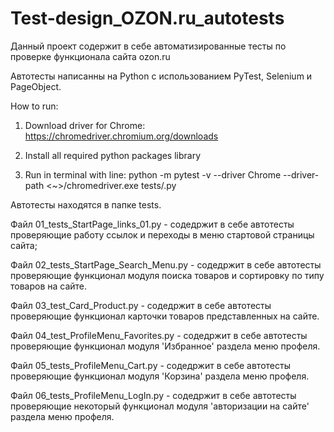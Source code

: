 # Test-design_OZON.ru_autotests
Данный проект содержит в себе автоматизированные тесты по проверке функционала сайта ozon.ru

Автотесты написанны на Python с использованием PyTest, Selenium и PageObject.

How to run:

1) Download driver for Chrome:
https://chromedriver.chromium.org/downloads

2) Install all required python packages library

3) Run in terminal with line:
python -m pytest -v --driver Chrome --driver-path <~>/chromedriver.exe tests/<enter the name of the file with autotests>.py

Автотесты находятся в папке tests.
  
  Файл 01_tests_StartPage_links_01.py - содедржит в себе автотесты проверяющие работу ссылок и переходы в меню стартовой страницы сайта;
  
  Файл 02_tests_StartPage_Search_Menu.py - содедржит в себе автотесты проверяющие функционал модуля поиска товаров и сортировку по типу товаров на сайте.
  
  Файл 03_test_Card_Product.py - содедржит в себе автотесты проверяющие функционал карточки товаров представленных на сайте.
 
  Файл 04_test_ProfileMenu_Favorites.py - содедржит в себе автотесты проверяющие функционал модуля 'Избранное' раздела меню профеля.
  
  Файл 05_tests_ProfileMenu_Cart.py - содедржит в себе автотесты проверяющие функционал модуля 'Корзина' раздела меню профеля.
  
  Файл 06_tests_ProfileMenu_LogIn.py - содедржит в себе автотесты проверяющие некоторый функционал модуля 'авторизации на сайте' раздела меню профеля.

